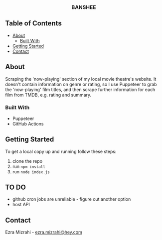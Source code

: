 <br />
<p align="center">
  <h3 align="center">BANSHEE</h3>
</p>

## Table of Contents

* [About](#about)
  * [Built With](#built-with)
* [Getting Started](#getting-started)
* [Contact](#contact)


## About

Scraping the 'now-playing' section of my local movie theatre's website. It doesn't contain information on genre or rating, so I use Puppeteer to grab the 'now-playing' film titles, and then scrape further information for each film from TMDB, e.g. rating and summary.

### Built With

* Puppeteer
* GitHub Actions

## Getting Started

To get a local copy up and running follow these steps:

1. clone the repo
2. run `npm install`
3. run `node index.js`

## TO DO

* github cron jobs are unreliable - figure out another option
* host API

## Contact

Ezra Mizrahi - ezra.mizrahi@hey.com